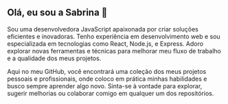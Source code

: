## Olá, eu sou a Sabrina 👋

Sou uma desenvolvedora JavaScript apaixonada por criar soluções eficientes e inovadoras. Tenho experiência em desenvolvimento web e sou especializada em tecnologias como React, Node.js, e Express. Adoro explorar novas ferramentas e técnicas para melhorar meu fluxo de trabalho e a qualidade dos meus projetos.

Aqui no meu GitHub, você encontrará uma coleção dos meus projetos pessoais e profissionais, onde coloco em prática minhas habilidades e busco sempre aprender algo novo. Sinta-se à vontade para explorar, sugerir melhorias ou colaborar comigo em qualquer um dos repositórios.
